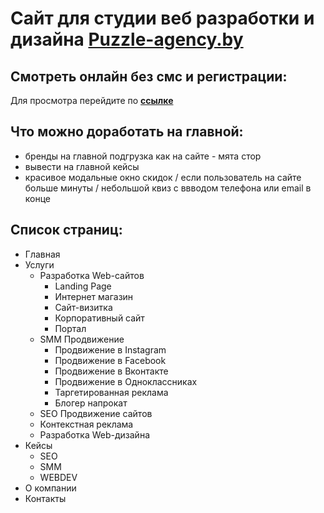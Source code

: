 # Сайт для студии веб разработки и дизайна **[Puzzle-agency.by](https://Puzzle-agency.by "Перейти для просмотра")**

## Смотреть онлайн без смс и регистрации:
Для просмотра перейдите по  **[ссылке](https://yankazimirchick.github.io/PuzzleWebSite/ "Перейти для просмотра")**


## Что можно доработать на главной:
 - бренды на главной подгрузка как на сайте - мята стор
 - вывести на главной кейсы
 - красивое модальные окно скидок / если пользователь на сайте больше минуты / небольшой квиз с ввводом телефона или email в конце

 ## Список страниц:
 - Главная
 - Услуги
     - Разработка Web-сайтов
         -    Landing Page
         -  Интернет магазин
         -  Сайт-визитка
         - Корпоративный сайт
         - Портал
     - SMM Продвижение
         - Продвижение в Instagram
         - Продвижение в Facebook
         - Продвижение в Вконтакте
         - Продвижение в Одноклассниках
         - Таргетированная реклама
         - Блогер напрокат
     - SEO Продвижение сайтов 
     - Контекстная реклама 
     - Разработка Web-дизайна 
  - Кейсы
      - SEO
      - SMM
      - WEBDEV
  - О компании
  - Контакты
